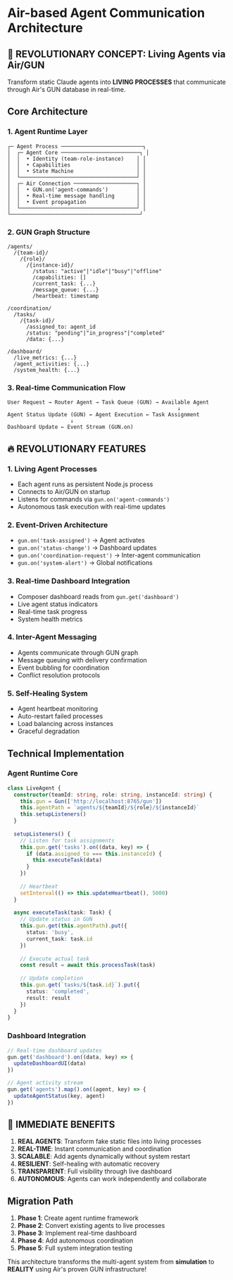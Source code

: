 # Air-based Agent Communication Architecture

## 🚀 REVOLUTIONARY CONCEPT: Living Agents via Air/GUN

Transform static Claude agents into **LIVING PROCESSES** that communicate through Air's GUN database in real-time.

## Core Architecture

### 1. Agent Runtime Layer
```
┌─ Agent Process ──────────────────────────┐
│  ┌─ Agent Core ─────────────────────────┐ │
│  │  • Identity (team-role-instance)    │ │
│  │  • Capabilities                     │ │
│  │  • State Machine                    │ │
│  └─────────────────────────────────────┘ │
│  ┌─ Air Connection ────────────────────┐ │
│  │  • GUN.on('agent-commands')         │ │
│  │  • Real-time message handling       │ │
│  │  • Event propagation                │ │
│  └─────────────────────────────────────┘ │
└─────────────────────────────────────────┘
```

### 2. GUN Graph Structure
```
/agents/
  /{team-id}/
    /{role}/
      /{instance-id}/
        /status: "active"|"idle"|"busy"|"offline"
        /capabilities: []
        /current_task: {...}
        /message_queue: {...}
        /heartbeat: timestamp
        
/coordination/
  /tasks/
    /{task-id}/
      /assigned_to: agent_id
      /status: "pending"|"in_progress"|"completed"
      /data: {...}
      
/dashboard/
  /live_metrics: {...}
  /agent_activities: {...}
  /system_health: {...}
```

### 3. Real-time Communication Flow
```
User Request → Router Agent → Task Queue (GUN) → Available Agent
                                                      ↓
Agent Status Update (GUN) ← Agent Execution ← Task Assignment
                    ↓
Dashboard Update ← Event Stream (GUN.on)
```

## 🔥 REVOLUTIONARY FEATURES

### 1. **Living Agent Processes**
- Each agent runs as persistent Node.js process
- Connects to Air/GUN on startup
- Listens for commands via `gun.on('agent-commands')`
- Autonomous task execution with real-time updates

### 2. **Event-Driven Architecture**  
- `gun.on('task-assigned')` → Agent activates
- `gun.on('status-change')` → Dashboard updates
- `gun.on('coordination-request')` → Inter-agent communication
- `gun.on('system-alert')` → Global notifications

### 3. **Real-time Dashboard Integration**
- Composer dashboard reads from `gun.get('dashboard')`
- Live agent status indicators
- Real-time task progress
- System health metrics

### 4. **Inter-Agent Messaging**
- Agents communicate through GUN graph
- Message queuing with delivery confirmation
- Event bubbling for coordination
- Conflict resolution protocols

### 5. **Self-Healing System**
- Agent heartbeat monitoring
- Auto-restart failed processes
- Load balancing across instances
- Graceful degradation

## Technical Implementation

### Agent Runtime Core
```typescript
class LiveAgent {
  constructor(teamId: string, role: string, instanceId: string) {
    this.gun = Gun(['http://localhost:8765/gun'])
    this.agentPath = `agents/${teamId}/${role}/${instanceId}`
    this.setupListeners()
  }
  
  setupListeners() {
    // Listen for task assignments
    this.gun.get('tasks').on((data, key) => {
      if (data.assigned_to === this.instanceId) {
        this.executeTask(data)
      }
    })
    
    // Heartbeat
    setInterval(() => this.updateHeartbeat(), 5000)
  }
  
  async executeTask(task: Task) {
    // Update status in GUN
    this.gun.get(this.agentPath).put({
      status: 'busy',
      current_task: task.id
    })
    
    // Execute actual task
    const result = await this.processTask(task)
    
    // Update completion
    this.gun.get(`tasks/${task.id}`).put({
      status: 'completed',
      result: result
    })
  }
}
```

### Dashboard Integration
```javascript
// Real-time dashboard updates
gun.get('dashboard').on((data, key) => {
  updateDashboardUI(data)
})

// Agent activity stream
gun.get('agents').map().on((agent, key) => {
  updateAgentStatus(key, agent)
})
```

## 🎯 IMMEDIATE BENEFITS

1. **REAL AGENTS**: Transform fake static files into living processes
2. **REAL-TIME**: Instant communication and coordination
3. **SCALABLE**: Add agents dynamically without system restart
4. **RESILIENT**: Self-healing with automatic recovery
5. **TRANSPARENT**: Full visibility through live dashboard
6. **AUTONOMOUS**: Agents can work independently and collaborate

## Migration Path

1. **Phase 1**: Create agent runtime framework
2. **Phase 2**: Convert existing agents to live processes  
3. **Phase 3**: Implement real-time dashboard
4. **Phase 4**: Add autonomous coordination
5. **Phase 5**: Full system integration testing

This architecture transforms the multi-agent system from **simulation** to **REALITY** using Air's proven GUN infrastructure!